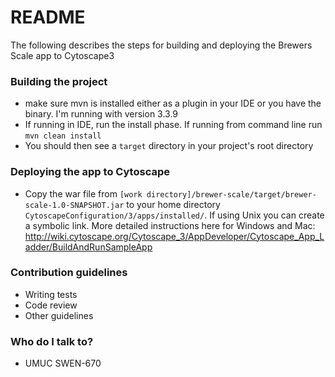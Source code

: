 # README #

The following describes the steps for building and deploying the Brewers Scale app to Cytoscape3

### Building the project ###

* make sure mvn is installed either as a plugin in your IDE or you have the binary. I'm running with version 3.3.9
* If running in IDE, run the install phase. If running from command line run `mvn clean install`
* You should then see a `target` directory in your project's root directory

### Deploying the app to Cytoscape ###

* Copy the war file from `[work directory]/brewer-scale/target/brewer-scale-1.0-SNAPSHOT.jar` to your home directory `CytoscapeConfiguration/3/apps/installed/`. If using Unix you can create a symbolic link. More detailed instructions here for Windows and Mac: http://wiki.cytoscape.org/Cytoscape_3/AppDeveloper/Cytoscape_App_Ladder/BuildAndRunSampleApp

### Contribution guidelines ###

* Writing tests
* Code review
* Other guidelines

### Who do I talk to? ###

* UMUC SWEN-670